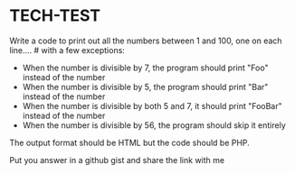 # TECH-TEST
Write a code to print out all the numbers between 1 and 100, one on each line.... # with a few exceptions:

- When the number is divisible by 7, the program should print "Foo" instead of the number
- When the number is divisible by 5, the program should print "Bar" instead of the number
- When the number is divisible by both 5 and 7, it should print "FooBar" instead of the number
- When the number is divisible by 56, the program should skip it entirely

The output format should be HTML but the code should be PHP.

Put you answer in a github gist and share the link with me
